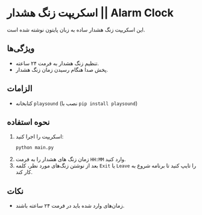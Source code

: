 # اسکریپت زنگ هشدار || Alarm Clock

این اسکریپت زنگ هشدار ساده به زبان پایتون نوشته شده است. 

## ویژگی‌ها

- تنظیم زنگ هشدار به فرمت ۲۴ ساعته.
- پخش صدا هنگام رسیدن زمان زنگ هشدار.

## الزامات

- کتابخانه `playsound` (نصب با `pip install playsound`)

## نحوه استفاده

1. اسکریپت را اجرا کنید:
   ```bash
   python main.py
   ```
2. زمان زنگ های هشدار را به فرمت `HH:MM` وارد کنید.
3. بعد از نوشتن زنگ‌های مورد نظر، کلمه `Exit` یا `Leave` را تایپ کنید تا برنامه شروع به کار کند.

## نکات

- زمان‌های وارد شده باید در فرمت ۲۴ ساعته باشند.

